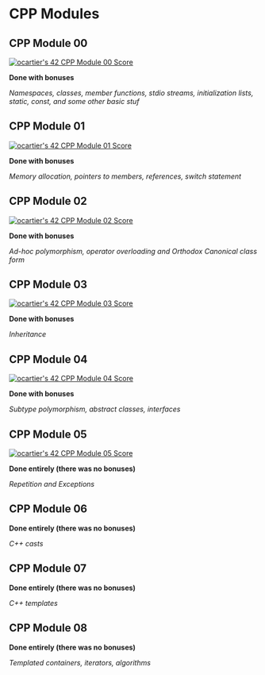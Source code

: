 # CPP Modules

## CPP Module 00
[![ocartier's 42 CPP Module 00 Score](https://badge42.vercel.app/api/v2/cl3a1t3z6003009laxullvdys/project/2588695)](https://github.com/JaeSeoKim/badge42)

**Done with bonuses**

*Namespaces, classes, member functions, stdio streams,
initialization lists, static, const, and some other basic
stuf*

## CPP Module 01
[![ocartier's 42 CPP Module 01 Score](https://badge42.vercel.app/api/v2/cl3a1t3z6003009laxullvdys/project/2593608)](https://github.com/JaeSeoKim/badge42)

**Done with bonuses**

*Memory allocation, pointers to members,
references, switch statement*

## CPP Module 02
[![ocartier's 42 CPP Module 02 Score](https://badge42.vercel.app/api/v2/cl3a1t3z6003009laxullvdys/project/2611495)](https://github.com/JaeSeoKim/badge42)

**Done with bonuses**

*Ad-hoc polymorphism, operator overloading
and Orthodox Canonical class form*

## CPP Module 03
[![ocartier's 42 CPP Module 03 Score](https://badge42.vercel.app/api/v2/cl3a1t3z6003009laxullvdys/project/2614862)](https://github.com/JaeSeoKim/badge42)

**Done with bonuses**

*Inheritance*

## CPP Module 04
[![ocartier's 42 CPP Module 04 Score](https://badge42.vercel.app/api/v2/cl3a1t3z6003009laxullvdys/project/2620286)](https://github.com/JaeSeoKim/badge42)

**Done with bonuses**

*Subtype polymorphism, abstract classes, interfaces*

## CPP Module 05
[![ocartier's 42 CPP Module 05 Score](https://badge42.vercel.app/api/v2/cl3a1t3z6003009laxullvdys/project/2621302)](https://github.com/JaeSeoKim/badge42)

**Done entirely (there was no bonuses)**

*Repetition and Exceptions*

## CPP Module 06

**Done entirely (there was no bonuses)**

*C++ casts*

## CPP Module 07

**Done entirely (there was no bonuses)**

*C++ templates*

## CPP Module 08

**Done entirely (there was no bonuses)**

*Templated containers, iterators, algorithms*
